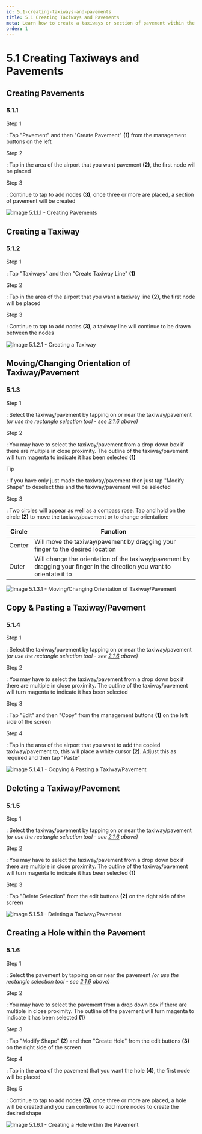 ```yaml
---
id: 5.1-creating-taxiways-and-pavements
title: 5.1 Creating Taxiways and Pavements
meta: Learn how to create a taxiways or section of pavement within the Scenery Editor of Infinite Flight.
order: 1
---
```




# 5.1 Creating Taxiways and Pavements



## Creating Pavements

### 5.1.1

Step 1

: Tap "Pavement" and then "Create Pavement" **(1)** from the management buttons on the left



Step 2

: Tap in the area of the airport that you want pavement **(2)**, the first node will be placed



Step 3

: Continue to tap to add nodes **(3)**, once three or more are placed, a section of pavement will be created



![Image 5.1.1.1 - Creating Pavements](_images/manual/frames/5.1.1.1.png)



## Creating a Taxiway

### 5.1.2

Step 1

: Tap "Taxiways" and then "Create Taxiway Line" **(1)**



Step 2

: Tap in the area of the airport that you want a taxiway line **(2)**, the first node will be placed



Step 3

: Continue to tap to add nodes **(3)**, a taxiway line will continue to be drawn between the nodes



![Image 5.1.2.1 - Creating a Taxiway](_images/manual/frames/5.1.2.1.png)



## Moving/Changing Orientation of Taxiway/Pavement

### 5.1.3

Step 1

: Select the taxiway/pavement by tapping on or near the taxiway/pavement *(or use the rectangle selection tool - see [2.1.6](/guide/scenery-editor-manual/2.-user-interface/2.1-editor-screen#2.1.6) above)*



Step 2

: You may have to select the taxiway/pavement from a drop down box if there are multiple in close proximity. The outline of the taxiway/pavement will turn magenta to indicate it has been selected **(1)**



Tip

: If you have only just made the taxiway/pavement then just tap "Modify Shape" to deselect this and the taxiway/pavement will be selected



Step 3

: Two circles will appear as well as a compass rose. Tap and hold on the circle **(2)** to move the taxiway/pavement or to change orientation:



| Circle | Function                                                     |
| ------ | ------------------------------------------------------------ |
| Center | Will move the taxiway/pavement by dragging your finger to the desired location |
| Outer  | Will change the orientation of the taxiway/pavement by dragging your finger in the direction you want to orientate it to |



![Image 5.1.3.1 - Moving/Changing Orientation of Taxiway/Pavement](_images/manual/frames/5.1.3.1.png)



## Copy & Pasting a Taxiway/Pavement

### 5.1.4

Step 1

: Select the taxiway/pavement by tapping on or near the taxiway/pavement *(or use the rectangle selection tool - see [2.1.6](/guide/scenery-editor-manual/2.-user-interface/2.1-editor-screen#2.1.6) above)*



Step 2

: You may have to select the taxiway/pavement from a drop down box if there are multiple in close proximity. The outline of the taxiway/pavement will turn magenta to indicate it has been selected 



Step 3

: Tap "Edit" and then "Copy" from the management buttons **(1)** on the left side of the screen 



Step 4

: Tap in the area of the airport that you want to add the copied taxiway/pavement to, this will place a white cursor **(2)**. Adjust this as required and then tap "Paste"



![Image 5.1.4.1 - Copying & Pasting a Taxiway/Pavement](_images/manual/frames/5.1.4.1.png)



## Deleting a Taxiway/Pavement

### 5.1.5

Step 1

: Select the taxiway/pavement by tapping on or near the taxiway/pavement *(or use the rectangle selection tool - see [2.1.6](/guide/scenery-editor-manual/2.-user-interface/2.1-editor-screen#2.1.6) above)*



Step 2

: You may have to select the taxiway/pavement from a drop down box if there are multiple in close proximity. The outline of the taxiway/pavement will turn magenta to indicate it has been selected **(1)**



Step 3

: Tap "Delete Selection" from the edit buttons **(2)** on the right side of the screen 



![Image 5.1.5.1 - Deleting a Taxiway/Pavement](_images/manual/frames/5.1.5.1.png)



## Creating a Hole within the Pavement

### 5.1.6

Step 1

: Select the pavement by tapping on or near the pavement *(or use the rectangle selection tool - see [2.1.6](/guide/scenery-editor-manual/2.-user-interface/2.1-editor-screen#2.1.6) above)*



Step 2

: You may have to select the pavement from a drop down box if there are multiple in close proximity. The outline of the pavement will turn magenta to indicate it has been selected **(1)**



Step 3

: Tap "Modify Shape" **(2)** and then "Create Hole" from the edit buttons **(3)** on the right side of the screen 



Step 4

: Tap in the area of the pavement that you want the hole **(4)**, the first node will be placed



Step 5

: Continue to tap to add nodes **(5)**, once three or more are placed, a hole will be created and you can continue to add more nodes to create the desired shape



![Image 5.1.6.1 - Creating a Hole within the Pavement](_images/manual/frames/5.1.6.1.png)

